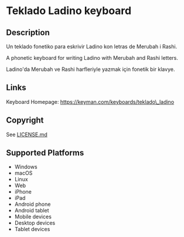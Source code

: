# Teklado Ladino keyboard

## 

## Description

Un teklado fonetiko para eskrivir Ladino kon letras de Merubah i Rashi.

A phonetic keyboard for writing Ladino with Merubah and Rashi letters.

Ladino'da Merubah ve Rashi harfleriyle yazmak için fonetik bir klavye.

## 

## Links

Keyboard Homepage: https://keyman.com/keyboards/teklado\_ladino

## 

## Copyright

See [LICENSE.md](LICENSE.md)

## 

## Supported Platforms

* Windows
* macOS
* Linux
* Web
* iPhone
* iPad
* Android phone
* Android tablet
* Mobile devices
* Desktop devices
* Tablet devices
